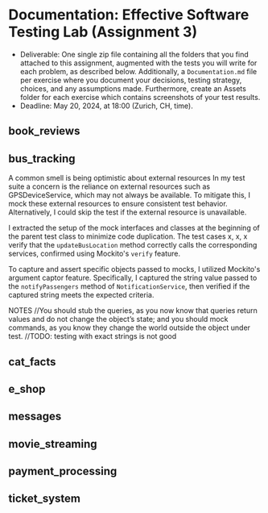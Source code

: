 # Documentation: Effective Software Testing Lab (Assignment 3)

- Deliverable: One single zip file containing all the folders that you find attached to this assignment, augmented with
  the
  tests you will write for each problem, as described below. Additionally, a `Documentation.md` file per exercise where
  you document your decisions, testing strategy, choices, and any assumptions made. Furthermore, create an
  Assets folder for each exercise which contains screenshots of your test results.
- Deadline: May 20, 2024, at 18:00 (Zurich, CH, time).

## book_reviews

## bus_tracking
A common smell is being optimistic about external resources In my test suite a concern is the reliance on external
resources such as GPSDeviceService, which may not always be available. To
mitigate this, I mock these external resources to ensure consistent test behavior. Alternatively, I could skip the test
if the external resource is unavailable.

I extracted the setup of the mock interfaces and classes at the beginning of the
parent test class to minimize code duplication. The test cases x, x, x verify that the ``updateBusLocation`` method
correctly calls the corresponding services, confirmed using Mockito's ``verify`` feature.

To capture and assert specific objects passed to mocks, I utilized Mockito's argument captor feature. Specifically, I
captured the string value passed to the ``notifyPassengers`` method of ``NotificationService``, then verified if the
captured string meets the expected criteria.


NOTES
//You should stub the queries, as you now know that queries return values and do not change the object’s state; and you
should mock commands, as you know they change the world outside the object under test.
//TODO: testing with exact strings is not good

## cat_facts

## e_shop

## messages

## movie_streaming

## payment_processing

## ticket_system